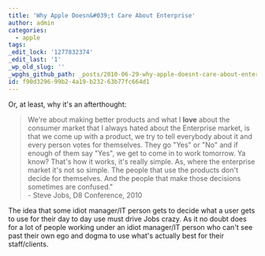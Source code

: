 ```yaml
---
title: 'Why Apple Doesn&#039;t Care About Enterprise'
author: admin
categories:
  - apple
tags: 
_edit_lock: '1277832374'
_edit_last: '1'
_wp_old_slug: ''
_wpghs_github_path: _posts/2010-06-29-why-apple-doesnt-care-about-enterprise.md
id: f90d3296-99b2-4a19-b232-63b77fc664d1
---
```

<p>Or, at least, why it's an afterthought:</p>
<blockquote><p>We're about making better products and what I <strong>love</strong> about the consumer market that I always hated about the Enterprise market, is that we come up with a product, we try to tell everybody about it and every person votes for themselves.  They go "Yes" or "No" and if enough of them say "Yes", we get to come in to work tomorrow.  Ya know?  That's how it works, it's really simple.  As, where the enterprise market it's not so simple.  The people that use the products don't decide for themselves.  And the people that make those decisions sometimes are confused."<br />
- Steve Jobs, D8 Conference, 2010</p></blockquote>
<p>The idea that some idiot manager/IT person gets to decide what a user gets to use for their day to day use must drive Jobs crazy.  As it no doubt does for a lot of people working under an idiot manager/IT person who can't see past their own ego and dogma to use what's actually best for their staff/clients.</p>
